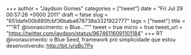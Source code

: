 
+++
author = "Jaydson Gomes"
categories = ["tweet"]
date = "Fri Jul 29 00:57:26 +0000 2011"
draft = false
slug = "651dafe00b885fcbf36baba678738a3321922777"
tags = ["tweet"]
title = """RT @ivonascimento: o Blue..."""
tweet = true
micro = true
tweet_url = "https://twitter.com/jaydson/status/96746116091101184"
+++
RT @ivonascimento: o Blue Seed, framework pró simplicidade que estou desenvolvendo: http://bit.ly/qBc7Px
